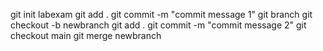 git init labexam
git add .
git commit -m "commit message 1"
git branch
git checkout -b newbranch
git add .
git commit -m "commit message 2"
git checkout main
git merge newbranch
